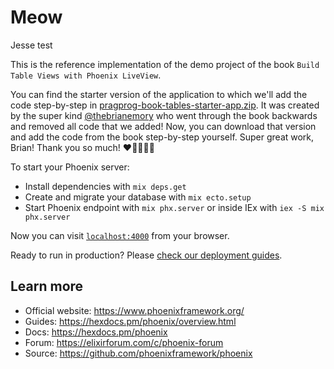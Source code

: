 # Meow

Jesse test

This is the reference implementation of the demo project of the book `Build Table Views with Phoenix LiveView`.

You can find the starter version of the application to which we'll add the code step-by-step in [pragprog-book-tables-starter-app.zip](https://github.com/PJUllrich/pragprog-book-tables/blob/main/pragprog-book-tables-starter-app.zip). It was created by the super kind [@thebrianemory](https://github.com/thebrianemory) who went through the book backwards and removed all code that we added! Now, you can download that version and add the code from the book step-by-step yourself. Super great work, Brian! Thank you so much! ❤️💛💙💚🧡

To start your Phoenix server:

  * Install dependencies with `mix deps.get`
  * Create and migrate your database with `mix ecto.setup`
  * Start Phoenix endpoint with `mix phx.server` or inside IEx with `iex -S mix phx.server`

Now you can visit [`localhost:4000`](http://localhost:4000) from your browser.

Ready to run in production? Please [check our deployment guides](https://hexdocs.pm/phoenix/deployment.html).

## Learn more

  * Official website: https://www.phoenixframework.org/
  * Guides: https://hexdocs.pm/phoenix/overview.html
  * Docs: https://hexdocs.pm/phoenix
  * Forum: https://elixirforum.com/c/phoenix-forum
  * Source: https://github.com/phoenixframework/phoenix
